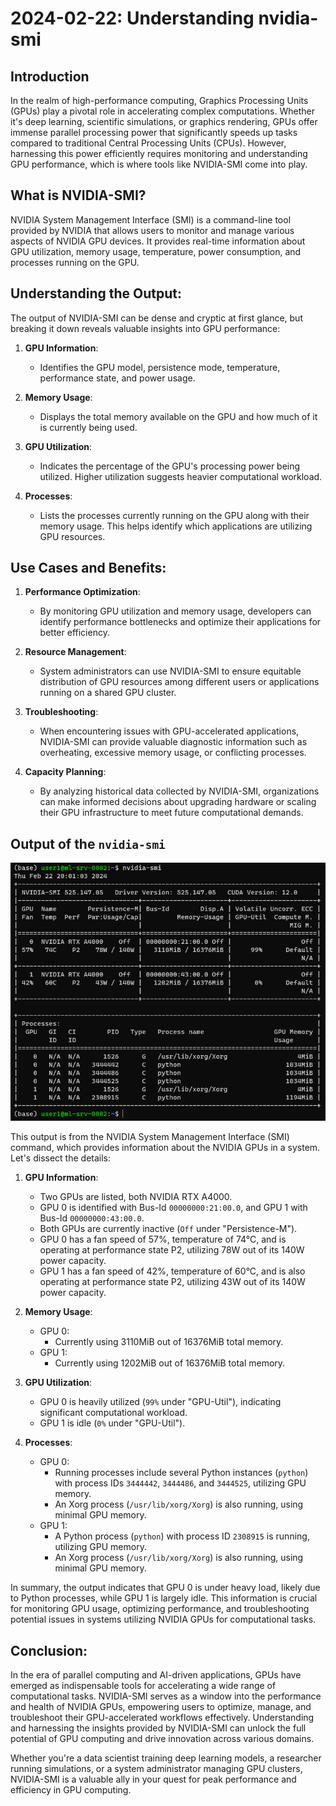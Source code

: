 # 2024-02-22: Understanding nvidia-smi

## Introduction

In the realm of high-performance computing, Graphics Processing Units (GPUs) play a pivotal role in accelerating complex computations. Whether it's deep learning, scientific simulations, or graphics rendering, GPUs offer immense parallel processing power that significantly speeds up tasks compared to traditional Central Processing Units (CPUs). However, harnessing this power efficiently requires monitoring and understanding GPU performance, which is where tools like NVIDIA-SMI come into play.

## What is NVIDIA-SMI?

NVIDIA System Management Interface (SMI) is a command-line tool provided by NVIDIA that allows users to monitor and manage various aspects of NVIDIA GPU devices. It provides real-time information about GPU utilization, memory usage, temperature, power consumption, and processes running on the GPU.

## Understanding the Output:

The output of NVIDIA-SMI can be dense and cryptic at first glance, but breaking it down reveals valuable insights into GPU performance:

1. **GPU Information**:
   - Identifies the GPU model, persistence mode, temperature, performance state, and power usage.

2. **Memory Usage**:
   - Displays the total memory available on the GPU and how much of it is currently being used.

3. **GPU Utilization**:
   - Indicates the percentage of the GPU's processing power being utilized. Higher utilization suggests heavier computational workload.

4. **Processes**:
   - Lists the processes currently running on the GPU along with their memory usage. This helps identify which applications are utilizing GPU resources.

## Use Cases and Benefits:

1. **Performance Optimization**:
   - By monitoring GPU utilization and memory usage, developers can identify performance bottlenecks and optimize their applications for better efficiency.

2. **Resource Management**:
   - System administrators can use NVIDIA-SMI to ensure equitable distribution of GPU resources among different users or applications running on a shared GPU cluster.

3. **Troubleshooting**:
   - When encountering issues with GPU-accelerated applications, NVIDIA-SMI can provide valuable diagnostic information such as overheating, excessive memory usage, or conflicting processes.

4. **Capacity Planning**:
   - By analyzing historical data collected by NVIDIA-SMI, organizations can make informed decisions about upgrading hardware or scaling their GPU infrastructure to meet future computational demands.

## Output of the `nvidia-smi`
![AI and Machine Learning](img/nvidia-smi.png)

This output is from the NVIDIA System Management Interface (SMI) command, which provides information about the NVIDIA GPUs in a system. Let's dissect the details:

1. **GPU Information**:
   - Two GPUs are listed, both NVIDIA RTX A4000.
   - GPU 0 is identified with Bus-Id `00000000:21:00.0`, and GPU 1 with Bus-Id `00000000:43:00.0`.
   - Both GPUs are currently inactive (`Off` under "Persistence-M").
   - GPU 0 has a fan speed of 57%, temperature of 74°C, and is operating at performance state P2, utilizing 78W out of its 140W power capacity.
   - GPU 1 has a fan speed of 42%, temperature of 60°C, and is also operating at performance state P2, utilizing 43W out of its 140W power capacity.

2. **Memory Usage**:
   - GPU 0:
     - Currently using 3110MiB out of 16376MiB total memory.
   - GPU 1:
     - Currently using 1202MiB out of 16376MiB total memory.

3. **GPU Utilization**:
   - GPU 0 is heavily utilized (`99%` under "GPU-Util"), indicating significant computational workload.
   - GPU 1 is idle (`0%` under "GPU-Util").

4. **Processes**:
   - GPU 0:
     - Running processes include several Python instances (`python`) with process IDs `3444442`, `3444486`, and `3444525`, utilizing GPU memory.
     - An Xorg process (`/usr/lib/xorg/Xorg`) is also running, using minimal GPU memory.
   - GPU 1:
     - A Python process (`python`) with process ID `2308915` is running, utilizing GPU memory.
     - An Xorg process (`/usr/lib/xorg/Xorg`) is also running, using minimal GPU memory.

In summary, the output indicates that GPU 0 is under heavy load, likely due to Python processes, while GPU 1 is largely idle. This information is crucial for monitoring GPU usage, optimizing performance, and troubleshooting potential issues in systems utilizing NVIDIA GPUs for computational tasks.


## Conclusion:

In the era of parallel computing and AI-driven applications, GPUs have emerged as indispensable tools for accelerating a wide range of computational tasks. NVIDIA-SMI serves as a window into the performance and health of NVIDIA GPUs, empowering users to optimize, manage, and troubleshoot their GPU-accelerated workflows effectively. Understanding and harnessing the insights provided by NVIDIA-SMI can unlock the full potential of GPU computing and drive innovation across various domains.

Whether you're a data scientist training deep learning models, a researcher running simulations, or a system administrator managing GPU clusters, NVIDIA-SMI is a valuable ally in your quest for peak performance and efficiency in GPU computing.

